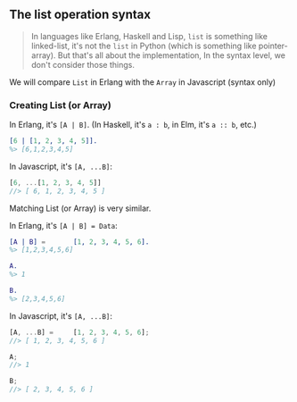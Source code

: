 ## The list operation syntax

> In languages like Erlang, Haskell and Lisp, `list` is something like linked-list, it's not the `list` in Python (which is something like pointer-array). But that's all about the implementation, In the syntax level, we don't consider those things.

We will compare `List` in Erlang with the `Array` in Javascript (syntax only)

### Creating List (or Array)

In Erlang, it's `[A | B]`.  (In Haskell, it's `a : b`, in Elm, it's `a :: b`, etc.)

```erlang
[6 | [1, 2, 3, 4, 5]].
%> [6,1,2,3,4,5]
```

In Javascript, it's `[A, ...B]`:

```javascript
[6, ...[1, 2, 3, 4, 5]]
//> [ 6, 1, 2, 3, 4, 5 ]
```

Matching List (or Array) is very similar.

In Erlang, it's `[A | B] = Data`:

```erlang
[A | B] =       [1, 2, 3, 4, 5, 6].
%> [1,2,3,4,5,6]

A.
%> 1

B.
%> [2,3,4,5,6]
```

In Javascript, it's `[A, ...B]`:

```javascript
[A, ...B] =     [1, 2, 3, 4, 5, 6];
//> [ 1, 2, 3, 4, 5, 6 ]

A;
//> 1

B;
//> [ 2, 3, 4, 5, 6 ]
```
